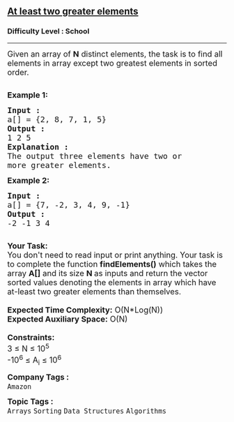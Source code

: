 <h2><a href="https://www.geeksforgeeks.org/problems/at-least-two-greater-elements4625/1?page=1&difficulty=School&status=unsolved&sortBy=submissions">At least two greater elements</a></h2><h3>Difficulty Level : School</h3><hr><div class="problems_problem_content__Xm_eO"><p><span style="font-size:18px">Given an array of <strong>N</strong> distinct elements, the task is to find all elements in array except two greatest elements in sorted order.</span></p>

<p><br>
<span style="font-size:18px"><strong>Example 1:</strong></span></p>

<pre><span style="font-size:18px"><strong>Input : </strong>
a[] = {2, 8, 7, 1, 5}
<strong>Output :</strong>
1 2 5 
<strong>Explanation :</strong>
The output three elements have two or
more greater elements.   
</span></pre>

<p><span style="font-size:18px"><strong>Example 2:</strong></span></p>

<pre><span style="font-size:18px"><strong>Input :</strong>
a[] = {7, -2, 3, 4, 9, -1}
<strong>Output :</strong>
-2 -1 3 4</span>
</pre>

<p><br>
<span style="font-size:18px"><strong>Your Task:&nbsp;&nbsp;</strong><br>
You don't need to read input or print anything. Your task is to complete the function&nbsp;<strong>findElements()</strong>&nbsp;which takes the array <strong>A[]</strong> and its size <strong>N </strong>as inputs and return the vector sorted values denoting the elements in array which have at-least two greater elements than themselves.<br>
<br>
<strong>Expected Time Complexity:</strong> O(N*Log(N))<br>
<strong>Expected Auxiliary Space:</strong> O(N)<br>
<br>
<strong>Constraints:</strong><br>
3 ≤ N ≤ 10<sup>5</sup><br>
-10<sup>6</sup> ≤ A<sub>i</sub> ≤ 10<sup>6</sup></span></p>
</div><p><span style=font-size:18px><strong>Company Tags : </strong><br><code>Amazon</code>&nbsp;<br><p><span style=font-size:18px><strong>Topic Tags : </strong><br><code>Arrays</code>&nbsp;<code>Sorting</code>&nbsp;<code>Data Structures</code>&nbsp;<code>Algorithms</code>&nbsp;